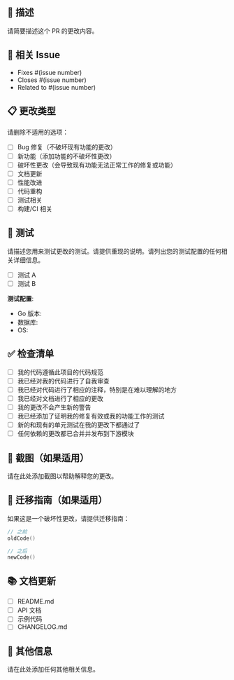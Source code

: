 ## 📝 描述

请简要描述这个 PR 的更改内容。

## 🔗 相关 Issue

- Fixes #(issue number)
- Closes #(issue number)
- Related to #(issue number)

## 📋 更改类型

请删除不适用的选项：

- [ ] Bug 修复（不破坏现有功能的更改）
- [ ] 新功能（添加功能的不破坏性更改）
- [ ] 破坏性更改（会导致现有功能无法正常工作的修复或功能）
- [ ] 文档更新
- [ ] 性能改进
- [ ] 代码重构
- [ ] 测试相关
- [ ] 构建/CI 相关

## 🧪 测试

请描述您用来测试更改的测试。请提供重现的说明。请列出您的测试配置的任何相关详细信息。

- [ ] 测试 A
- [ ] 测试 B

**测试配置**:

- Go 版本:
- 数据库:
- OS:

## ✅ 检查清单

- [ ] 我的代码遵循此项目的代码规范
- [ ] 我已经对我的代码进行了自我审查
- [ ] 我已经对代码进行了相应的注释，特别是在难以理解的地方
- [ ] 我已经对文档进行了相应的更改
- [ ] 我的更改不会产生新的警告
- [ ] 我已经添加了证明我的修复有效或我的功能工作的测试
- [ ] 新的和现有的单元测试在我的更改下都通过了
- [ ] 任何依赖的更改都已合并并发布到下游模块

## 📸 截图（如果适用）

请在此处添加截图以帮助解释您的更改。

## 🔄 迁移指南（如果适用）

如果这是一个破坏性更改，请提供迁移指南：

```go
// 之前
oldCode()

// 之后
newCode()
```

## 📚 文档更新

- [ ] README.md
- [ ] API 文档
- [ ] 示例代码
- [ ] CHANGELOG.md

## 🎯 其他信息

请在此处添加任何其他相关信息。

